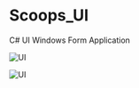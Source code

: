 # Scoops_UI
C# UI Windows Form Application

![UI](https://flic.kr/p/2h24oCP)

![UI](https://flic.kr/p/2h23Dh4)
